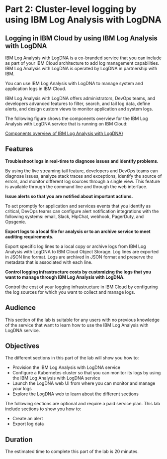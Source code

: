 # Part 2: Cluster-level logging by using IBM Log Analysis with LogDNA

## Logging in IBM Cloud by using IBM Log Analysis with LogDNA

IBM Log Analysis with LogDNA is a co-branded service that you can include as part of your IBM Cloud architecture to add log management capabilities. IBM Log Analysis with LogDNA is operated by LogDNA in partnership with IBM.

You can use IBM Log Analysis with LogDNA to manage system and application logs in IBM Cloud.

IBM Log Analysis with LogDNA offers administrators, DevOps teams, and developers advanced features to filter, search, and tail log data, define alerts, and design custom views to monitor application and system logs.

The following figure shows the components overview for the IBM Log Analysis with LogDNA service that is running on IBM Cloud:

[Components overview of IBM Log Analysis with LogDNA)](logging_ov.png)
 
## Features

**Troubleshoot logs in real-time to diagnose issues and identify problems.**

By using the live streaming tail feature, developers and DevOps teams can diagnose issues, analyze stack traces and exceptions, identify the source of errors, and monitor different log sources through a single view. This feature is available through the command line and through the web interface.

**Issue alerts so that you are notified about important actions.**

To act promptly for application and services events that you identify as critical, DevOps teams can configure alert notification integrations with the following systems: email, Slack, HipChat, webhook, PagerDuty, and Opsgenie.

**Export logs to a local file for analysis or to an archive service to meet auditing requirements.**

Export specific log lines to a local copy or archive logs from IBM Log Analysis with LogDNA to IBM Cloud Object Storage. Log lines are exported in JSON line format. Logs are archived in JSON format and preserve the metadata that is associated with each line.

**Control logging infrastructure costs by customizing the logs that you want to manage through IBM Log Analysis with LogDNA.**

Control the cost of your logging infrastructure in IBM Cloud by configuring the log sources for which you want to collect and manage logs.


## Audience

This section of the lab is suitable for any users with no previous knowledge of the service that want to learn how to use the IBM Log Analysis with LogDNA service.

## Objectives

The different sections in this part of the lab will show you how to:

* Provision the IBM Log Analysis with LogDNA service
* Configure a Kubernetes cluster so that you can monitor its logs by using the IBM Log
Analysis with LogDNA service
* Launch the LogDNA web UI from where you can monitor and manage your logs
* Explore the LogDNA web to learn about the different sections

The following sections are optional and require a paid service plan. This lab include sections to show you how to: 
* Create an alert
* Export log data

 
## Duration

The estimated time to complete this part of the lab is 20 minutes.